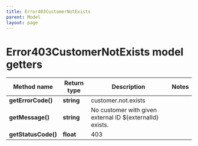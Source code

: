 ```yaml
---
title: Error403CustomerNotExists
parent: Model
layout: page
---
```


# Error403CustomerNotExists model getters

Method name | Return type | Description | Notes
------------ | ------------- | ------------- | -------------
**getErrorCode()** | **string** | customer.not.exists |
**getMessage()** | **string** | No customer with given external ID ${externalId} exists. |
**getStatusCode()** | **float** | 403 |

